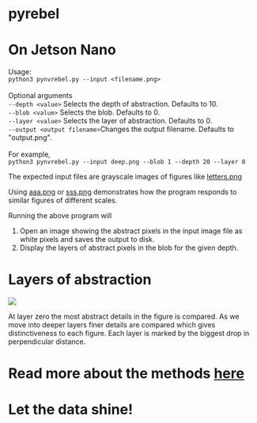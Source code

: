 # pyrebel
# On Jetson Nano
Usage:<br>
```python3 pynvrebel.py --input <filename.png>```<br><br>
Optional arguments<br>
```--depth <value>``` Selects the depth of abstraction. Defaults to 10.<br>
```--blob <value>``` Selects the blob. Defaults to 0.<br>
```--layer <value>``` Selects the layer of abstraction. Defaults to 0.<br>
```--output <output filename>```Changes the output filename. Defaults to "output.png".<br><br>
For example,<br>
```python3 pynvrebel.py --input deep.png --blob 1 --depth 20 --layer 0```<br>

The expected input files are grayscale images of figures like <a href="https://github.com/ps-nithin/pyrebel/blob/main/letters.png">letters.png</a><br>

Using <a href="https://github.com/ps-nithin/pyrebel/blob/main/aaa.png">aaa.png</a> or <a href="https://github.com/ps-nithin/pyrebel/blob/main/sss.png">sss.png</a> demonstrates how the program responds to similar figures of different scales.<br>

Running the above program will 
1. Open an image showing the abstract pixels in the input image file as white pixels and saves the output to disk.
2. Display the layers of abstract pixels in the blob for the given depth.

# Layers of abstraction
<img src="animation.gif"></img>

At layer zero the most abstract details in the figure is compared. As we move into deeper layers finer details are compared which gives distinctiveness to each figure. Each layer is marked by the biggest drop in perpendicular distance.
# Read more about the methods <a href="https://github.com/ps-nithin/pyrebel/blob/main/intro-r2.pdf">here</a>

# Let the data shine!
